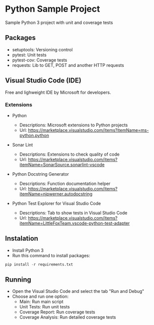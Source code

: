 # Python Sample Project
Sample Python 3 project with unit and coverage tests

## Packages
- setuptools: Versioning control
- pytest: Unit tests
- pytest-cov: Coverage tests
- requests: Lib to GET, POST and another HTTP requests

## Visual Studio Code (IDE)
Free and lighweight IDE by Microsoft for developers.

### Extensions

- Python
  - Descriptions: Microsoft extensions to Python projects
  - Url: https://marketplace.visualstudio.com/items?itemName=ms-python.python

- Sonar Lint
  - Descriptions: Extensions to check quality of code
  - Url: https://marketplace.visualstudio.com/items?itemName=SonarSource.sonarlint-vscode

- Python Docstring Generator
  - Descriptions: Function documentation helper
  - Url: https://marketplace.visualstudio.com/items?itemName=njpwerner.autodocstring

- Python Test Explorer for Visual Studio Code
  - Descriptions: Tab to show tests in Visual Studio Code
  - Url: https://marketplace.visualstudio.com/items?itemName=LittleFoxTeam.vscode-python-test-adapter
  
## Instalation
- Install Python 3
- Run this command to install packages:
``` python
pip install -r requirements.txt
```

## Running
- Open the Visual Studio Code and select the tab "Run and Debug"
- Choose and run one option:
  - Main: Run main script
  - Unit Tests: Run unit tests
  - Coverage Report: Run coverage tests
  - Coverage Analysis: Run detailed coverage tests
